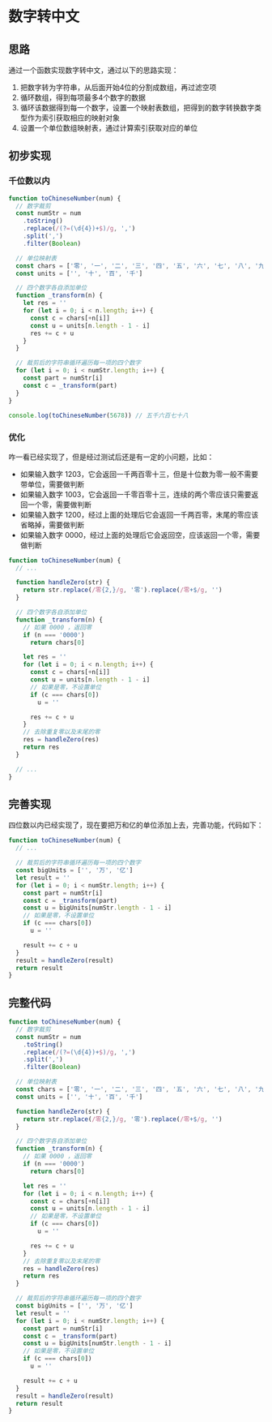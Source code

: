 # 数字转中文

## 思路

通过一个函数实现数字转中文，通过以下的思路实现：

1. 把数字转为字符串，从后面开始4位的分割成数组，再过滤空项
2. 循环数组，得到每项最多4个数字的数据
3. 循环该数据得到每一个数字，设置一个映射表数组，把得到的数字转换数字类型作为索引获取相应的映射对象
4. 设置一个单位数组映射表，通过计算索引获取对应的单位

## 初步实现

### 千位数以内

```js
function toChineseNumber(num) {
  // 数字裁剪
  const numStr = num
    .toString()
    .replace(/(?=(\d{4})+$)/g, ',')
    .split(',')
    .filter(Boolean)

  // 单位映射表
  const chars = ['零', '一', '二', '三', '四', '五', '六', '七', '八', '九']
  const units = ['', '十', '百', '千']

  // 四个数字各自添加单位
  function _transform(n) {
    let res = ''
    for (let i = 0; i < n.length; i++) {
      const c = chars[+n[i]]
      const u = units[n.length - 1 - i]
      res += c + u
    }
  }

  // 裁剪后的字符串循环遍历每一项的四个数字
  for (let i = 0; i < numStr.length; i++) {
    const part = numStr[i]
    const c = _transform(part)
  }
}

console.log(toChineseNumber(5678)) // 五千六百七十八
```

### 优化

咋一看已经实现了，但是经过测试后还是有一定的小问题，比如：

- 如果输入数字 1203，它会返回一千两百零十三，但是十位数为零一般不需要带单位，需要做判断
- 如果输入数字 1003，它会返回一千零百零十三，连续的两个零应该只需要返回一个零，需要做判断
- 如果输入数字 1200，经过上面的处理后它会返回一千两百零，末尾的零应该省略掉，需要做判断
- 如果输入数字 0000，经过上面的处理后它会返回空，应该返回一个零，需要做判断

```js
function toChineseNumber(num) {
  // ...

  function handleZero(str) {
    return str.replace(/零{2,}/g, '零').replace(/零+$/g, '')
  }

  // 四个数字各自添加单位
  function _transform(n) {
    // 如果 0000 ，返回零
    if (n === '0000')
      return chars[0]

    let res = ''
    for (let i = 0; i < n.length; i++) {
      const c = chars[+n[i]]
      const u = units[n.length - 1 - i]
      // 如果是零，不设置单位
      if (c === chars[0])
        u = ''

      res += c + u
    }
    // 去除重复零以及末尾的零
    res = handleZero(res)
    return res
  }

  // ...
}
```

## 完善实现

四位数以内已经实现了，现在要把万和亿的单位添加上去，完善功能，代码如下：

```js
function toChineseNumber(num) {
  // ...

  // 裁剪后的字符串循环遍历每一项的四个数字
  const bigUnits = ['', '万', '亿']
  let result = ''
  for (let i = 0; i < numStr.length; i++) {
    const part = numStr[i]
    const c = _transform(part)
    const u = bigUnits[numStr.length - 1 - i]
    // 如果是零，不设置单位
    if (c === chars[0])
      u = ''

    result += c + u
  }
  result = handleZero(result)
  return result
}
```

## 完整代码

```js
function toChineseNumber(num) {
  // 数字裁剪
  const numStr = num
    .toString()
    .replace(/(?=(\d{4})+$)/g, ',')
    .split(',')
    .filter(Boolean)

  // 单位映射表
  const chars = ['零', '一', '二', '三', '四', '五', '六', '七', '八', '九']
  const units = ['', '十', '百', '千']

  function handleZero(str) {
    return str.replace(/零{2,}/g, '零').replace(/零+$/g, '')
  }

  // 四个数字各自添加单位
  function _transform(n) {
    // 如果 0000 ，返回零
    if (n === '0000')
      return chars[0]

    let res = ''
    for (let i = 0; i < n.length; i++) {
      const c = chars[+n[i]]
      const u = units[n.length - 1 - i]
      // 如果是零，不设置单位
      if (c === chars[0])
        u = ''

      res += c + u
    }
    // 去除重复零以及末尾的零
    res = handleZero(res)
    return res
  }

  // 裁剪后的字符串循环遍历每一项的四个数字
  const bigUnits = ['', '万', '亿']
  let result = ''
  for (let i = 0; i < numStr.length; i++) {
    const part = numStr[i]
    const c = _transform(part)
    const u = bigUnits[numStr.length - 1 - i]
    // 如果是零，不设置单位
    if (c === chars[0])
      u = ''

    result += c + u
  }
  result = handleZero(result)
  return result
}
```


